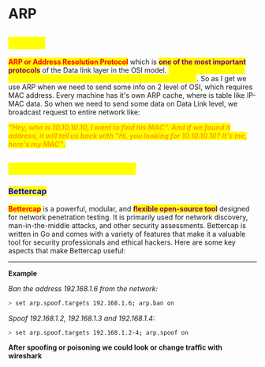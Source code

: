 # ARP

## <mark style="color:yellow;">ABOUT</mark>

<mark style="color:red;">**ARP or Address Resolution Protocol**</mark> which is <mark style="color:purple;">**one of the most important protocols**</mark> of the Data link layer in the OSI model. <mark style="color:yellow;">**It is responsible to find the hardware address of a host from a known IP address**</mark>. So as I get we use ARP when we need to send some info on 2 level of OSI, which requires MAC address. Every machine has it's own ARP cache, where is table like IP-MAC data. So when we need to send some data on Data Link level, we broadcast request to entire network like:

_<mark style="color:orange;">**"Hey, who is 10.10.10.10, I want to find his MAC". And if we found it address, it will tell us back with "Hi, you looking for 10.10.10.10? It's me, here's my MAC"**</mark>_<mark style="color:orange;">**.**</mark>

## <mark style="color:yellow;">ARP Spoofing & ARP DOS</mark>

### <mark style="color:blue;">Bettercap</mark>

<mark style="color:red;">**Bettercap**</mark> is a powerful, modular, and <mark style="color:purple;">**flexible open-source tool**</mark> designed for network penetration testing. It is primarily used for network discovery, man-in-the-middle attacks, and other security assessments. Bettercap is written in Go and comes with a variety of features that make it a valuable tool for security professionals and ethical hackers. Here are some key aspects that make Bettercap useful:

***

**Example**

_Ban the address 192.168.1.6 from the network:_

```bash
> set arp.spoof.targets 192.168.1.6; arp.ban on
```

_Spoof 192.168.1.2, 192.168.1.3 and 192.168.1.4:_

```bash
> set arp.spoof.targets 192.168.1.2-4; arp.spoof on
```

**After spoofing or poisoning we could look or change traffic with wireshark**
